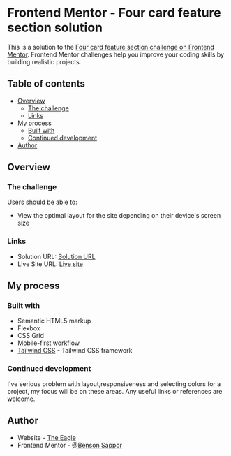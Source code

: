 
# Frontend Mentor - Four card feature section solution

This is a solution to the [Four card feature section challenge on Frontend Mentor](https://www.frontendmentor.io/challenges/four-card-feature-section-weK1eFYK). Frontend Mentor challenges help you improve your coding skills by building realistic projects. 

## Table of contents

- [Overview](#overview)
  - [The challenge](#the-challenge)
  - [Links](#links)
- [My process](#my-process)
  - [Built with](#built-with)
  - [Continued development](#continued-development)
- [Author](#author)


## Overview

### The challenge

Users should be able to:

- View the optimal layout for the site depending on their device's screen size


### Links

- Solution URL: [Solution URL](https://TheEagle-Benson/four-cards-component)
- Live Site URL: [Live site](https://four-cards-clone.netlify.app/)

## My process

### Built with

- Semantic HTML5 markup
- Flexbox
- CSS Grid
- Mobile-first workflow
- [Tailwind CSS](htttps://tailwindcss.com) - Tailwind CSS framework


### Continued development
I've serious problem with layout,responsiveness and selecting colors for a project, my focus will be on these areas.
Any useful links or references are welcome.

## Author

- Website - [The Eagle](https://four-cards-clone.netlify.app/)
- Frontend Mentor - [@Benson Sappor](https://www.frontendmentor.io/profile/TheEagle-Benson)

